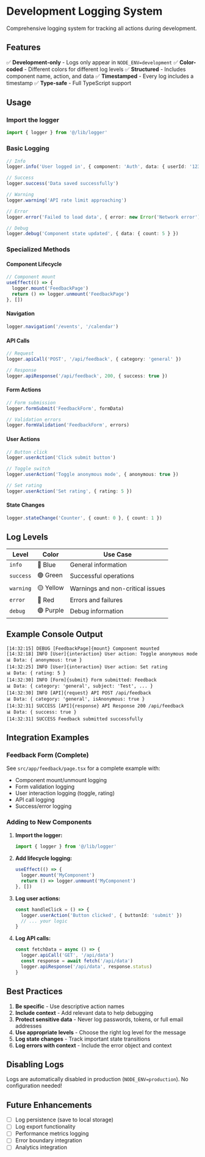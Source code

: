 # Development Logging System

Comprehensive logging system for tracking all actions during development.

## Features

✅ **Development-only** - Logs only appear in `NODE_ENV=development`
✅ **Color-coded** - Different colors for different log levels
✅ **Structured** - Includes component name, action, and data
✅ **Timestamped** - Every log includes a timestamp
✅ **Type-safe** - Full TypeScript support

## Usage

### Import the logger

```typescript
import { logger } from '@/lib/logger'
```

### Basic Logging

```typescript
// Info
logger.info('User logged in', { component: 'Auth', data: { userId: '123' } })

// Success
logger.success('Data saved successfully')

// Warning
logger.warning('API rate limit approaching')

// Error
logger.error('Failed to load data', { error: new Error('Network error') })

// Debug
logger.debug('Component state updated', { data: { count: 5 } })
```

### Specialized Methods

#### Component Lifecycle

```typescript
// Component mount
useEffect(() => {
  logger.mount('FeedbackPage')
  return () => logger.unmount('FeedbackPage')
}, [])
```

#### Navigation

```typescript
logger.navigation('/events', '/calendar')
```

#### API Calls

```typescript
// Request
logger.apiCall('POST', '/api/feedback', { category: 'general' })

// Response
logger.apiResponse('/api/feedback', 200, { success: true })
```

#### Form Actions

```typescript
// Form submission
logger.formSubmit('FeedbackForm', formData)

// Validation errors
logger.formValidation('FeedbackForm', errors)
```

#### User Actions

```typescript
// Button click
logger.userAction('Click submit button')

// Toggle switch
logger.userAction('Toggle anonymous mode', { anonymous: true })

// Set rating
logger.userAction('Set rating', { rating: 5 })
```

#### State Changes

```typescript
logger.stateChange('Counter', { count: 0 }, { count: 1 })
```

## Log Levels

| Level | Color | Use Case |
|-------|-------|----------|
| `info` | 🔵 Blue | General information |
| `success` | 🟢 Green | Successful operations |
| `warning` | 🟡 Yellow | Warnings and non-critical issues |
| `error` | 🔴 Red | Errors and failures |
| `debug` | 🟣 Purple | Debug information |

## Example Console Output

```
[14:32:15] DEBUG [FeedbackPage]{mount} Component mounted
[14:32:18] INFO [User]{interaction} User action: Toggle anonymous mode
📊 Data: { anonymous: true }
[14:32:25] INFO [User]{interaction} User action: Set rating
📊 Data: { rating: 5 }
[14:32:30] INFO [Form]{submit} Form submitted: Feedback
📊 Data: { category: 'general', subject: 'Test', ... }
[14:32:30] INFO [API]{request} API POST /api/feedback
📊 Data: { category: 'general', isAnonymous: true }
[14:32:31] SUCCESS [API]{response} API Response 200 /api/feedback
📊 Data: { success: true }
[14:32:31] SUCCESS Feedback submitted successfully
```

## Integration Examples

### Feedback Form (Complete)

See `src/app/feedback/page.tsx` for a complete example with:
- Component mount/unmount logging
- Form validation logging
- User interaction logging (toggle, rating)
- API call logging
- Success/error logging

### Adding to New Components

1. **Import the logger:**
   ```typescript
   import { logger } from '@/lib/logger'
   ```

2. **Add lifecycle logging:**
   ```typescript
   useEffect(() => {
     logger.mount('MyComponent')
     return () => logger.unmount('MyComponent')
   }, [])
   ```

3. **Log user actions:**
   ```typescript
   const handleClick = () => {
     logger.userAction('Button clicked', { buttonId: 'submit' })
     // ... your logic
   }
   ```

4. **Log API calls:**
   ```typescript
   const fetchData = async () => {
     logger.apiCall('GET', '/api/data')
     const response = await fetch('/api/data')
     logger.apiResponse('/api/data', response.status)
   }
   ```

## Best Practices

1. **Be specific** - Use descriptive action names
2. **Include context** - Add relevant data to help debugging
3. **Protect sensitive data** - Never log passwords, tokens, or full email addresses
4. **Use appropriate levels** - Choose the right log level for the message
5. **Log state changes** - Track important state transitions
6. **Log errors with context** - Include the error object and context

## Disabling Logs

Logs are automatically disabled in production (`NODE_ENV=production`). No configuration needed!

## Future Enhancements

- [ ] Log persistence (save to local storage)
- [ ] Log export functionality
- [ ] Performance metrics logging
- [ ] Error boundary integration
- [ ] Analytics integration